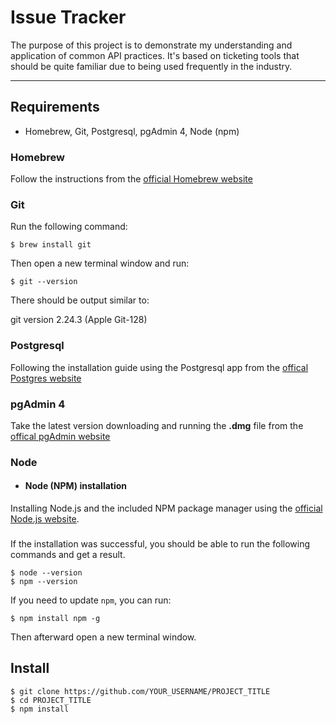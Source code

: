 # Issue Tracker

The purpose of this project is to demonstrate my understanding and application of common API practices. It's based on ticketing tools that should be quite familiar due to being used frequently in the industry.

---

## Requirements

- Homebrew, Git, Postgresql, pgAdmin 4, Node (npm)

### Homebrew

Follow the instructions from the [official Homebrew website](https://brew.sh)

### Git

Run the following command:

    $ brew install git

Then open a new terminal window and run:

    $ git --version

There should be output similar to:

git version 2.24.3 (Apple Git-128)

### Postgresql

Following the installation guide using the Postgresql app from the [offical Postgres website](https://postgresapp.com)

### pgAdmin 4

Take the latest version downloading and running the **.dmg** file from the [offical pgAdmin website](https://www.pgadmin.org/download/pgadmin-4-macos/)

### Node

- #### Node (NPM) installation

Installing Node.js and the included NPM package manager using the [official Node.js website](https://nodejs.org/en/download/).

###

If the installation was successful, you should be able to run the following commands and get a result.

    $ node --version
    $ npm --version

If you need to update `npm`, you can run:

    $ npm install npm -g

Then afterward open a new terminal window.

###

## Install

    $ git clone https://github.com/YOUR_USERNAME/PROJECT_TITLE
    $ cd PROJECT_TITLE
    $ npm install
